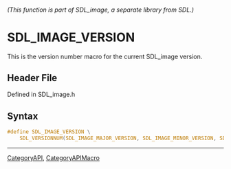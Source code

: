 ###### (This function is part of SDL_image, a separate library from SDL.)
# SDL_IMAGE_VERSION

This is the version number macro for the current SDL_image version.

## Header File

Defined in SDL_image.h

## Syntax

```c
#define SDL_IMAGE_VERSION \
    SDL_VERSIONNUM(SDL_IMAGE_MAJOR_VERSION, SDL_IMAGE_MINOR_VERSION, SDL_IMAGE_MICRO_VERSION)
```

----
[CategoryAPI](CategoryAPI), [CategoryAPIMacro](CategoryAPIMacro)


